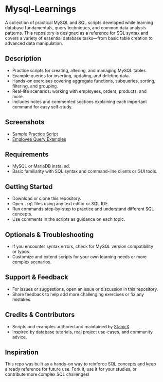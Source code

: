 # Mysql-Learnings

A collection of practical MySQL and SQL scripts developed while learning database fundamentals, query techniques, and common data analysis patterns. This repository is designed as a reference for SQL syntax and covers a variety of essential database tasks—from basic table creation to advanced data manipulation.

## Description

- Practice scripts for creating, altering, and managing MySQL tables.
- Example queries for inserting, updating, and deleting data.
- Hands-on exercises covering aggregate functions, subqueries, sorting, filtering, and grouping.
- Real-life scenarios: working with employees, orders, products, and more.
- Includes notes and commented sections explaining each important command for easy self-study.

## Screenshots

- [Sample Practice Script](./PracticeScript.sql)
- [Employee Query Examples](./Mydb.sql)

## Requirements

- MySQL or MariaDB installed.
- Basic familiarity with SQL syntax and command-line clients or GUI tools.

## Getting Started

- Download or clone this repository.
- Open `.sql` files using any text editor or SQL IDE.
- Run commands step-by-step to practice and understand different SQL concepts.
- Use comments in the scripts as guidance on each topic.

## Optionals & Troubleshooting

- If you encounter syntax errors, check for MySQL version compatibility or typos.
- Customize and extend scripts for your own learning needs or more complex scenarios.

## Support & Feedback

- For issues or suggestions, open an issue or discussion in this repository.
- Share feedback to help add more challenging exercises or fix any mistakes.

## Credits & Contributors

- Scripts and examples authored and maintained by [StanicX](https://github.com/StanicX).
- Inspired by database tutorials, real project use-cases, and community advice.

## Inspiration

This repo was built as a hands-on way to reinforce SQL concepts and keep a ready reference for future use. Fork it, use it for your studies, or contribute more complex SQL challenges!
